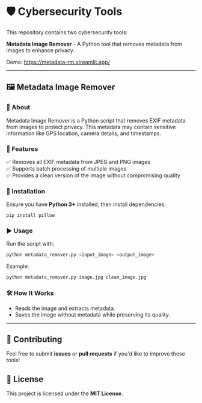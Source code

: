 # 🛡️ Cybersecurity Tools

This repository contains two cybersecurity tools:

**Metadata Image Remover** - A Python tool that removes metadata from images to enhance privacy.

Demo: https://metadata-rm.streamlit.app/

---

## 🖼️ Metadata Image Remover

### 📌 About
Metadata Image Remover is a Python script that removes EXIF metadata from images to protect privacy. This metadata may contain sensitive information like GPS location, camera details, and timestamps.

### 🚀 Features
✅ Removes all EXIF metadata from JPEG and PNG images  
✅ Supports batch processing of multiple images  
✅ Provides a clean version of the image without compromising quality  

### 🔧 Installation
Ensure you have **Python 3+** installed, then install dependencies:

```sh
pip install pillow
```

### ▶️ Usage
Run the script with:
```sh
python metadata_remover.py <input_image> <output_image>
```

Example:
```sh
python metadata_remover.py image.jpg clean_image.jpg
```

### 🛠️ How It Works
- Reads the image and extracts metadata.
- Saves the image without metadata while preserving its quality.

---

## 🔗 Contributing
Feel free to submit **issues** or **pull requests** if you'd like to improve these tools!

## 📜 License
This project is licensed under the **MIT License**.
